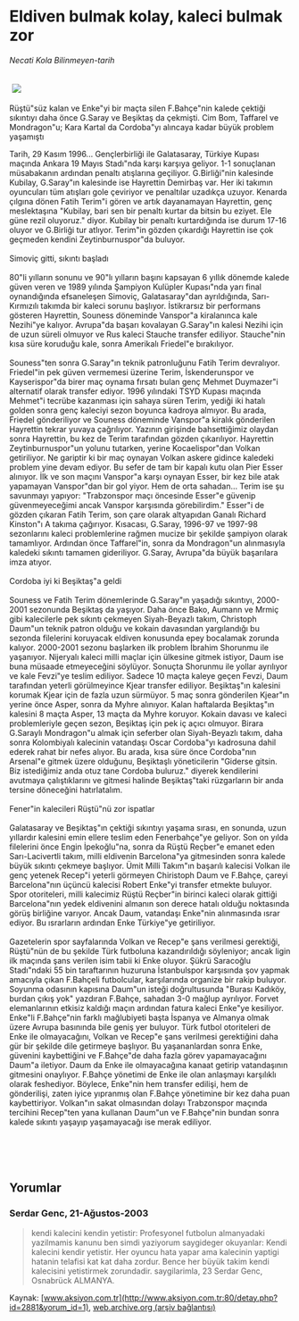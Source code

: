 # Eldiven bulmak kolay, kaleci bulmak zor

*Necati Kola Bilinmeyen-tarih*

<div>
 <font>
  <img border="0" height="1" src="/web/20050113150143im_/http://www.aksiyon.com.tr/images/blank.gif"/>
 </font>
 <font class="content">
  <p>
   <img border="0" hspace="5" src="http://web.archive.org/web/20050113150143im_/http://www.aksiyon.com.tr/resim/454/46.jpg" vspace="5"/>
  </p>
 </font>
 <font class="content">
  Rüştü"süz kalan ve Enke"yi bir maçta silen F.Bahçe"nin kalede çektiği sıkıntıyı daha önce G.Saray ve Beşiktaş da çekmişti. Cim Bom, Taffarel ve Mondragon"u; Kara Kartal da Cordoba"yı alıncaya kadar büyük problem yaşamıştı
 </font>
 <br/>
 <p>
  <font class="content">
   Tarih, 29 Kasım 1996... Gençlerbirliği ile Galatasaray, Türkiye Kupası maçında Ankara 19 Mayıs Stadı"nda karşı karşıya geliyor. 1-1 sonuçlanan müsabakanın ardından penaltı atışlarına geçiliyor. G.Birliği"nin kalesinde Kubilay, G.Saray"ın kalesinde ise Hayrettin Demirbaş var. Her iki takımın oyuncuları tüm atışları gole çeviriyor ve penaltılar uzadıkça uzuyor. Kenarda çılgına dönen Fatih Terim"i gören ve artık dayanamayan Hayrettin, genç meslektaşına "Kubilay, bari sen bir penaltı kurtar da bitsin bu eziyet. Ele güne rezil oluyoruz." diyor. Kubilay bir penaltı kurtardığında ise durum 17-16 oluyor ve G.Birliği tur atlıyor. Terim"in gözden çıkardığı Hayrettin ise çok geçmeden kendini Zeytinburnuspor"da buluyor.
   <br>
    <br>
     Simoviç gitti, sıkıntı başladı
     <br>
      <br>
       80"li yılların sonunu ve 90"lı yılların başını kapsayan 6 yıllık dönemde kalede güven veren ve 1989 yılında Şampiyon Kulüpler Kupası"nda yarı final oynandığında efsaneleşen Simoviç, Galatasaray"dan ayrıldığında, Sarı-Kırmızılı takımda bir kaleci sorunu başlıyor. İstikrarsız bir performans gösteren Hayrettin, Souness döneminde Vanspor"a kiralanınca kale Nezihi"ye kalıyor. Avrupa"da başarı kovalayan G.Saray"ın kalesi Nezihi için de uzun süreli olmuyor ve Rus kaleci Stauche transfer ediliyor. Stauche"nin kısa süre koruduğu kale, sonra Amerikalı Friedel"e bırakılıyor.
       <br/>
       <br/>
       Souness"ten sonra G.Saray"ın teknik patronluğunu Fatih Terim devralıyor. Friedel"in pek güven vermemesi üzerine Terim, İskenderunspor ve Kayserispor"da birer maç oynama fırsatı bulan genç Mehmet Duymazer"i alternatif olarak transfer ediyor. 1996 yılındaki TSYD Kupası maçında Mehmet"i tecrübe kazanması için sahaya süren Terim, yediği iki hatalı golden sonra genç kaleciyi sezon boyunca kadroya almıyor. Bu arada, Friedel gönderiliyor ve Souness döneminde Vanspor"a kiralık gönderilen Hayrettin tekrar yuvaya çağrılıyor. Yazının girişinde bahsettiğimiz olaydan sonra Hayrettin, bu kez de Terim tarafından gözden çıkarılıyor. Hayrettin Zeytinburnuspor"un yolunu tutarken, yerine Kocaelispor"dan Volkan getiriliyor. Ne gariptir ki bir maç oynayan Volkan askere gidince kaledeki problem yine devam ediyor. Bu sefer de tam bir kapalı kutu olan Pier Esser alınıyor. İlk ve son maçını Vanspor"a karşı oynayan Esser, bir kez bile atak yapamayan Vanspor"dan bir gol yiyor. Hem de orta sahadan... Terim ise şu savunmayı yapıyor: "Trabzonspor maçı öncesinde Esser"e güvenip güvenmeyeceğimi ancak Vanspor karşısında görebilirdim." Esser"i de gözden çıkaran Fatih Terim, son çare olarak altyapıdan Ganalı Richard Kinston"ı A takıma çağırıyor. Kısacası, G.Saray, 1996-97 ve 1997-98 sezonlarını kaleci problemlerine rağmen mucize bir şekilde şampiyon olarak tamamlıyor. Ardından önce Taffarel"in, sonra da Mondragon"un alınmasıyla kaledeki sıkıntı tamamen gideriliyor. G.Saray, Avrupa"da büyük başarılara imza atıyor.
       <br/>
       <br/>
       Cordoba iyi ki Beşiktaş"a geldi
       <br/>
       <br/>
       Souness ve Fatih Terim dönemlerinde G.Saray"ın yaşadığı sıkıntıyı, 2000-2001 sezonunda Beşiktaş da yaşıyor. Daha önce Bako, Aumann ve Mrmiç gibi kalecilerle pek sıkıntı çekmeyen Siyah-Beyazlı takım, Christoph Daum"un teknik patron olduğu ve kokain davasından yargılandığı bu sezonda filelerini koruyacak eldiven konusunda epey bocalamak zorunda kalıyor. 2000-2001 sezonu başlarken ilk problem İbrahim Shorunmu ile yaşanıyor. Nijeryalı kaleci milli maçlar için ülkesine gitmek istiyor, Daum ise buna müsaade etmeyeceğini söylüyor. Sonuçta Shorunmu ile yollar ayrılıyor ve kale Fevzi"ye teslim ediliyor. Sadece 10 maçta kaleye geçen Fevzi, Daum tarafından yeterli görülmeyince Kjear transfer ediliyor. Beşiktaş"ın kalesini korumak Kjear için de fazla uzun sürmüyor. 5 maç sonra gönderilen Kjear"ın yerine önce Asper, sonra da Myhre alınıyor. Kalan haftalarda Beşiktaş"ın kalesini 8 maçta Asper, 13 maçta da Myhre koruyor. Kokain davası ve kaleci problemleriyle geçen sezon, Beşiktaş için pek iç açıcı olmuyor. Birara G.Saraylı Mondragon"u almak için seferber olan Siyah-Beyazlı takım, daha sonra Kolombiyalı kalecinin vatandaşı Oscar Cordoba"yı kadrosuna dahil ederek rahat bir nefes alıyor. Bu arada, kısa süre önce Cordoba"nın Arsenal"e gitmek üzere olduğunu, Beşiktaşlı yöneticilerin "Giderse gitsin. Biz istediğimiz anda otuz tane Cordoba buluruz." diyerek kendilerini avutmaya çalıştıklarını ve gitmesi halinde Beşiktaş"taki rüzgarların bir anda tersine döneceğini hatırlatalım.
       <br/>
       <br/>
       Fener"in kalecileri Rüştü"nü zor ispatlar
       <br/>
       <br/>
       Galatasaray ve Beşiktaş"ın çektiği sıkıntıyı yaşama sırası, en sonunda, uzun yıllardır kalesini emin ellere teslim eden Fenerbahçe"ye geliyor. Son on yılda filelerini önce Engin İpekoğlu"na, sonra da Rüştü Reçber"e emanet eden Sarı-Lacivertli takım, milli eldivenin Barcelona"ya gitmesinden sonra kalede büyük sıkıntı çekmeye başlıyor. Ümit Milli Takım"ın başarılı kalecisi Volkan ile genç yetenek Recep"i yeterli görmeyen Chiristoph Daum ve F.Bahçe, çareyi Barcelona"nın üçüncü kalecisi Robert Enke"yi transfer etmekte buluyor. Spor otoriteleri, milli kalecimiz Rüştü Reçber"in birinci kaleci olarak gittiği Barcelona"nın yedek eldivenini almanın son derece hatalı olduğu noktasında görüş birliğine varıyor. Ancak Daum, vatandaşı Enke"nin alınmasında ısrar ediyor. Bu ısrarların ardından Enke Türkiye"ye getiriliyor.
       <br/>
       <br/>
       Gazetelerin spor sayfalarında Volkan ve Recep"e şans verilmesi gerektiği, Rüştü"nün de bu şekilde Türk futboluna kazandırıldığı söyleniyor; ancak ligin ilk maçında şans verilen isim tabii ki Enke oluyor. Şükrü Saracoğlu Stadı"ndaki 55 bin taraftarının huzuruna İstanbulspor karşısında şov yapmak amacıyla çıkan F.Bahçeli futbolcular, karşılarında organize bir rakip buluyor. Soyunma odasının kapısına Daum"un isteği doğrultusunda "Burası Kadıköy, burdan çıkış yok" yazdıran F.Bahçe, sahadan 3-0 mağlup ayrılıyor. Forvet elemanlarının etkisiz kaldığı maçın ardından fatura kaleci Enke"ye kesiliyor. Enke"li F.Bahçe"nin farklı mağlubiyeti başta İspanya ve Almanya olmak üzere Avrupa basınında bile geniş yer buluyor. Türk futbol otoriteleri de Enke ile olmayacağını, Volkan ve Recep"e şans verilmesi gerektiğini daha gür bir şekilde dile getirmeye başlıyor. Bu yaşananlardan sonra Enke, güvenini kaybettiğini ve F.Bahçe"de daha fazla görev yapamayacağını Daum"a iletiyor. Daum da Enke ile olmayacağına kanaat getirip vatandaşının gitmesini onaylıyor. F.Bahçe yönetimi de Enke ile olan anlaşmayı karşılıklı olarak feshediyor. Böylece, Enke"nin hem transfer edilişi, hem de gönderilişi, zaten iyice yıpranmış olan F.Bahçe yönetimine bir kez daha puan kaybettiriyor. Volkan"ın sakat olmasından dolayı Trabzonspor maçında tercihini Recep"ten yana kullanan Daum"un ve F.Bahçe"nin bundan sonra kalede sıkıntı yaşayıp yaşamayacağı ise merak ediliyor.
       <br/>
      </br>
     </br>
    </br>
   </br>
  </font>
 </p>
</div>


## Yorumlar

### Serdar Genc, 21-Ağustos-2003
> kendi kalecini kendin yetistir: 
> Profesyonel futbolun almanyadaki yazilmamis kanunu ben simdi yaziyorum saygideger okuyanlar: Kendi kalecini kendir yetistir. Her oyuncu hata yapar ama kalecinin yaptigi hatanin telafisi kat kat daha zordur. Bence her büyük takim kendi kalecisini yetistirmek zorundadir.  saygilarimla, 23 Serdar Genc, Osnabrück ALMANYA.

Kaynak: [www.aksiyon.com.tr](http://www.aksiyon.com.tr:80/detay.php?id=2881&yorum_id=1), [web.archive.org (arşiv bağlantısı)](http://web.archive.org/web/20050113150143/http://www.aksiyon.com.tr:80/detay.php?id=2881&yorum_id=1)
